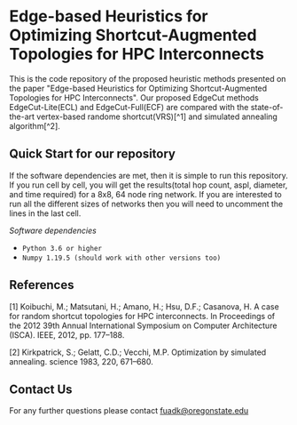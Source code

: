 Edge-based Heuristics for Optimizing Shortcut-Augmented Topologies for HPC Interconnects
========

This is the code repository of the proposed heuristic methods presented on the paper "Edge-based Heuristics for Optimizing Shortcut-Augmented Topologies for HPC Interconnects". 
Our proposed EdgeCut methods EdgeCut-Lite(ECL) and EdgeCut-Full(ECF) are compared with the state-of-the-art vertex-based randome shortcut(VRS)[^1] and simulated annealing algorithm[^2]. 


## Quick Start for our repository

If the software dependencies are met, then it is simple to run this repository. If you run cell by cell, you will get the results(total hop count, aspl, diameter, and time required) for a 8x8, 64 node ring network.
If you are interested to run all the different sizes of networks then you will need to uncomment the lines in the last cell.   

*Software dependencies*
* `Python 3.6 or higher`
* `Numpy 1.19.5 (should work with other versions too)` 



## References
 
[1] Koibuchi, M.; Matsutani, H.; Amano, H.; Hsu, D.F.; Casanova, H. A case for random shortcut topologies for HPC interconnects. 
In Proceedings of the 2012 39th Annual International Symposium on Computer Architecture (ISCA). IEEE, 2012, pp. 177–188.

[2] Kirkpatrick, S.; Gelatt, C.D.; Vecchi, M.P. Optimization by simulated annealing. science 1983, 220, 671–680.


## Contact Us
For any further questions please contact fuadk@oregonstate.edu